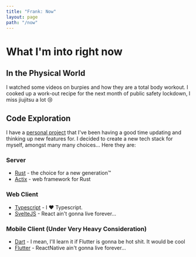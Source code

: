 ```yaml
---
title: "Frank: Now"
layout: page
path: "/now"
---
```


# What I'm into right now

## In the Physical World

I watched some videos on burpies and how they are a total body workout. I cooked up a work-out recipe for the next month of public safety lockdown, I miss jiujitsu a lot 😢

## Code Exploration

I have a [personal project](https://github.com/frankmeza/tap_list) that I've been having a good time updating and thinking up new features for. I decided to create a new tech stack for myself, amongst many many choices... Here they are:

### Server

- [Rust](https://www.rust-lang.org/) - the choice for a new generation™️
- [Actix](https://actix.rs/) - web framework for Rust

### Web Client

- [Typescript](https://www.typescriptlang.org/) - I ❤️ Typescript.
- [SvelteJS](https://www.svelte.dev) - React ain't gonna live forever...

### Mobile Client (Under Very Heavy Consideration)

- [Dart](https://dart.dev/) - I mean, I'll learn it if Flutter is gonna be hot shit. It would be cool 
- [Flutter](https://flutter.dev/) - ReactNative ain't gonna live forever...

